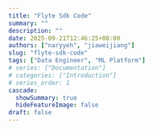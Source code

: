 ```yaml
---
title: "Flyte Sdk Code"
summary: ""
description: ""
date: 2025-09-21T12:46:25+08:00
authors: ["naryyeh", "jiaweijiang"]
slug: "flyte-sdk-code"
tags: ["Data Engineer", "ML Platform"]
# series: ["Documentation"]
# categories: ["Introduction"]
# series_order: 1
cascade:
  showSummary: true
  hideFeatureImage: false
draft: false
---
```

